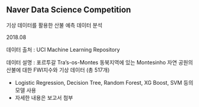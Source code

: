 ## Naver Data Science Competition

기상 데이터를 활용한 산불 예측 데이터 분석

2018.08



데이터 출처 : UCI Machine Learning Repository

데이터 설명 : 포르투갈 Tra’s-os-Montes 동북지역에 있는 Montesinho 자연 공원의 산불에 대한 FWI지수와 기상 데이터 (총 517개)



- Logistic Regression, Decision Tree, Random Forest, XG Boost, SVM 등의 모델 사용
- 자세한 내용은 보고서 첨부